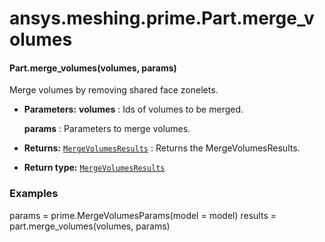 # ansys.meshing.prime.Part.merge_volumes

<a id="ansys.meshing.prime.Part.merge_volumes"></a>

#### Part.merge_volumes(volumes, params)

Merge volumes by removing shared face zonelets.

* **Parameters:**
  **volumes**
  : Ids of volumes to be merged.

  **params**
  : Parameters to merge volumes.
* **Returns:**
  [`MergeVolumesResults`](ansys.meshing.prime.MergeVolumesResults.md#ansys.meshing.prime.MergeVolumesResults)
  : Returns the MergeVolumesResults.
* **Return type:**
  [`MergeVolumesResults`](ansys.meshing.prime.MergeVolumesResults.md#ansys.meshing.prime.MergeVolumesResults)

### Examples

params = prime.MergeVolumesParams(model = model)
results = part.merge_volumes(volumes, params)

<!-- !! processed by numpydoc !! -->
